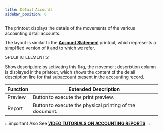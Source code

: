 ```yaml
---
title: Detail Accounts
sidebar_position: 6
---
```


The printout displays the details of the movements of the various accounting detail accounts.

The layout is similar to the **[Account Statement](/docs/finance-area/ledger-records/accounting-report/account-statement)** printout, which represents a simplified version of it and to which we refer.

 

SPECIFIC ELEMENTS:

 

Show description: by activating this flag, the movement description column is displayed in the printout, which shows the content of the detail description line for that subaccount present in the accounting record.



| Function | Extended Description |
| --- | --- |
| Preview | Button to execute the print preview. |
| Report | Button to execute the physical printing of the document. |


:::important Also See 
[**VIDEO TUTORIALS ON ACCOUNTING REPORTS**](/docs/video/finance/intro.md)
:::